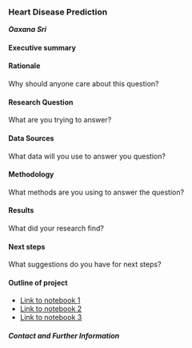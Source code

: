 ### Heart Disease Prediction


***Oaxana Sri***


#### Executive summary


#### Rationale
Why should anyone care about this question?


#### Research Question
What are you trying to answer?


#### Data Sources
What data will you use to answer you question?


#### Methodology
What methods are you using to answer the question?


#### Results
What did your research find?


#### Next steps
What suggestions do you have for next steps?


#### Outline of project


- [Link to notebook 1]()
- [Link to notebook 2]()
- [Link to notebook 3]()




##### Contact and Further Information
